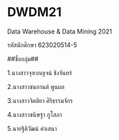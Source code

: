 # DWDM21
Data Warehouse &amp; Data Mining 2021

รหัสนักศึกษา 623020514-5

##ชื่อกลุ่ม##

1.นางสาวจุฑากญจน์ ชิงจันทร์

2.นางสาวชนกานต์ พูนผล

3.นางสาวจิตติยา ศิริธรรมจักร

4.นางสาวขนิษฐา ภูโสภา

5.นายฐิติวัฒน์ คำเสนา
